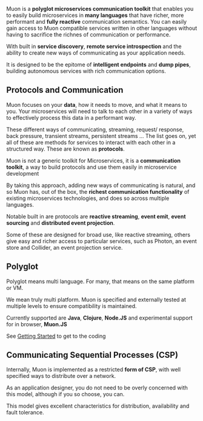 Muon is a **polyglot microservices communication toolkit** that enables you to easily build microservices in **many languages** that have richer, 
more performant and **fully reactive** communication semantics. You can easily gain access to Muon compatible services written 
in other languages without having to sacrifice the richnes of communication or performance.

With built in **service discovery**, **remote service introspection** and the ability to create new ways of communicating
as your application needs. 

It is designed to be the epitome of **intelligent endpoints** and **dump pipes**, building autonomous services with rich communication options.
 
## Protocols and Communication

Muon focuses on your **data**, how it needs to move, and what it means to you. Your microservices will need to talk to each 
other in a variety of ways to effectively process this data in a performant way. 

These different ways of communicating, streaming, request/ response, back pressure, transient streams, persistent streams ... 
The list goes on, yet all of these are methods for services to interact with each other in a structured way.  These are
known as **protocols**.

Muon is not a generic toolkit for Microservices, it is a **communication toolkit**, a way to build protocols and use them easily in microservice development 

By taking this approach, adding new ways of communicating is natural, and so Muon has, out of the box, the **richest communication
functionality** of existing microservices technologies, and does so across multiple languages.

Notable built in are protocols are **reactive streaming**, **event emit**, **event sourcing** and **distributed event projection**.

Some of these are designed for broad use, like reactive streaming, others give easy and richer access to particular services, such as Photon, an event store and Collider, an event projection service.

## Polyglot

Polyglot means multi language. For many, that means on the same platform or VM. 

We mean truly multi platform. Muon is specified and externally tested at multiple levels to ensure compatibility 
is maintained.

Currently supported are **Java**, **Clojure**, **Node.JS** and experimental support for in browser, **Muon.JS**

See <a href="/#gettingstarted">Getting Started</a> to get to the coding

## Communicating Sequential Processes (CSP)

Internally, Muon is implemented as a restricted **form of CSP**, with well specified ways to distribute over a network.

As an application designer, you do not need to be overly concerned with this model, although if you so choose, you can.

This model gives excellent characteristics for distribution, availability and fault tolerance. 

